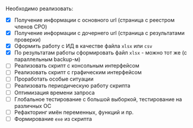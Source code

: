 Необходимо реализовать:
- [x] Получение информации с основного url (страница с реестром членов СРО)
- [x] Получение информации с дочернего url (страница с результатами проверки)
- [x] Оформить работу с ИД в качестве файла `xlsx` или `csv`
- [x] По результатам работы сформировать файл `xlsx` - можно тот же (с параллельным backup-м)
- [ ] Реализовать скрипт с консольным интерфейсом
- [ ] Реализовать скрипт с графическим интерфейсом
- [ ] Проработать особые ситуации
- [ ] Реализовать периодическую работу скрипта
- [ ] Оптимизация времени запроса
- [ ] Глобальное тестирование с большой выборкой, тестирование на различных ОС
- [ ] Рефакторинг имён переменных, функций и пр.
- [ ] Формирование `exe` из скрипта
